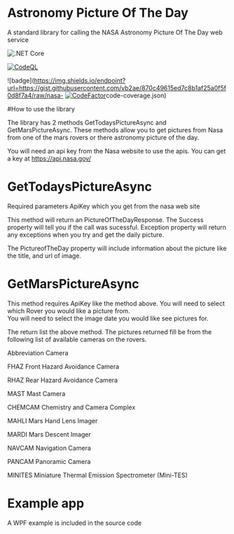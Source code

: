 # Astronomy Picture Of The Day
A standard library for calling the NASA Astronomy Picture Of The Day web service

![.NET Core](https://github.com/vb2ae/AstronomyPictureOfTheDay/workflows/.NET%20Core/badge.svg)

[![CodeQL](https://github.com/Ken-Tucker/AstronomyPictureOfTheDay/actions/workflows/codeql.yml/badge.svg)](https://github.com/Ken-Tucker/AstronomyPictureOfTheDay/actions/workflows/codeql.yml)

![badge](https://img.shields.io/endpoint?url=https://gist.githubusercontent.com/vb2ae/870c49615ed7c8b1af25a0f5f0d8f7a4/raw/nasa-
[![CodeFactor](https://www.codefactor.io/repository/github/ken-tucker/AstronomyPictureOfTheDay/badge)](https://www.codefactor.io/repository/github/ken-tucker/AstronomyPictureOfTheDay)code-coverage.json)

#How to use the library

The library has 2 methods GetTodaysPictureAsync and GetMarsPictureAsync.  These methods allow you to get pictures from Nasa from one of the mars rovers or there astronomy picture of the day.

You will need an api key from the Nasa website to use the apis.  You can get a key at https://api.nasa.gov/


# GetTodaysPictureAsync
  Required parameters ApiKey which you get from the nasa web site
  
This method will return an PictureOfTheDayResponse.  The Success property will tell you if the call was sucessful.   Exception property will return any exceptions when you try and get the daily picture.

The PictureofTheDay property will include information about the picture like the title, and url of image.  


# GetMarsPictureAsync 

This method requires ApiKey like the method above.
You will need to select which Rover you would like a picture from.  
You will need to select the image date you would like see pictures for.

The return list the above method.  The pictures returned fill be from the following list of available cameras on the rovers.

Abbreviation	Camera

FHAZ	Front Hazard Avoidance Camera

RHAZ	Rear Hazard Avoidance Camera	

MAST	Mast Camera		

CHEMCAM	Chemistry and Camera Complex

MAHLI	Mars Hand Lens Imager	

MARDI	Mars Descent Imager	

NAVCAM	Navigation Camera	

PANCAM	Panoramic Camera

MINITES	Miniature Thermal Emission Spectrometer (Mini-TES)		

# Example app

A WPF example is included in the source code
